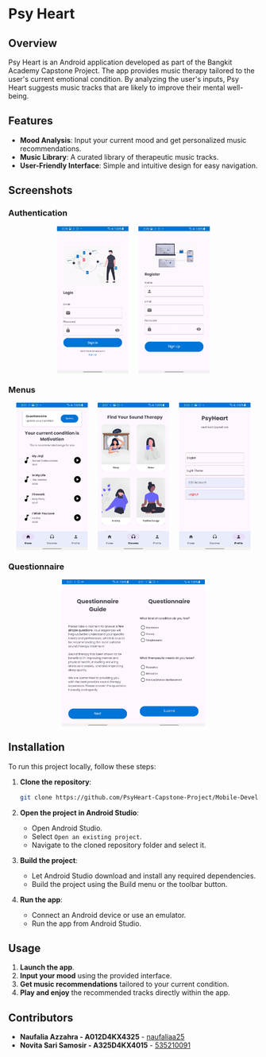 # Psy Heart

## Overview

Psy Heart is an Android application developed as part of the Bangkit Academy Capstone Project. The app provides music therapy tailored to the user's current emotional condition. By analyzing the user's inputs, Psy Heart suggests music tracks that are likely to improve their mental well-being.

## Features

- **Mood Analysis**: Input your current mood and get personalized music recommendations.
- **Music Library**: A curated library of therapeutic music tracks.
- **User-Friendly Interface**: Simple and intuitive design for easy navigation.

## Screenshots

### Authentication
<div style="display: flex; justify-content: center;">
    <img src="app/src/main/res/app-screenshot/login.jpg" width="144" style="margin-right: 10px;">
    <img src="app/src/main/res/app-screenshot/signup.jpg" width="144" style="margin-left: 10px;">
</div>

### Menus
<div style="display: flex; justify-content: center;">
    <img src="app/src/main/res/app-screenshot/home.jpg" width="144" style="margin-right: 10px;">
    <img src="app/src/main/res/app-screenshot/discover.jpg" width="144" style="margin-left: 10px; margin-right: 10px;">
    <img src="app/src/main/res/app-screenshot/profile.jpg" width="144" style="margin-left: 10px;">
</div>

### Questionnaire
<div style="display: flex; justify-content: center;">
    <img src="app/src/main/res/app-screenshot/guide.jpg" width="144" style="margin-left: 10px;">
    <img src="app/src/main/res/app-screenshot/questionnaire.jpg" width="144" style="margin-right: 10px;">
</div>


## Installation

To run this project locally, follow these steps:

1. **Clone the repository**:
    ```sh
    git clone https://github.com/PsyHeart-Capstone-Project/Mobile-Development.git
    ```

2. **Open the project in Android Studio**:
    - Open Android Studio.
    - Select `Open an existing project`.
    - Navigate to the cloned repository folder and select it.

3. **Build the project**:
    - Let Android Studio download and install any required dependencies.
    - Build the project using the Build menu or the toolbar button.

4. **Run the app**:
    - Connect an Android device or use an emulator.
    - Run the app from Android Studio.

## Usage

1. **Launch the app**.
2. **Input your mood** using the provided interface.
3. **Get music recommendations** tailored to your current condition.
4. **Play and enjoy** the recommended tracks directly within the app.

## Contributors

- **Naufalia Azzahra - A012D4KX4325** - [naufaliaa25](https://github.com/naufaliaa25)
- **Novita Sari Samosir - A325D4KX4015** - [535210091](https://github.com/535210091)
